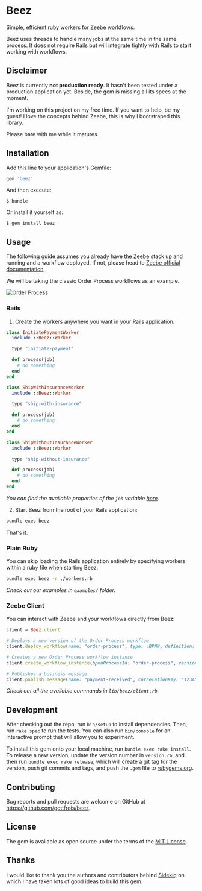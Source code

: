 # Beez

Simple, efficient ruby workers for [Zeebe](https://zeebe.io/) workflows.

Beez uses threads to handle many jobs at the same time in the same process. It
does not require Rails but will integrate tightly with Rails to start working
with workflows.

## Disclaimer

Beez is currently **not production ready**. It hasn't been tested under a
production application yet. Beside, the gem is missing all its specs at the
moment.

I'm working on this project on my free time. If you want to help, be my guest! I
love the concepts behind Zeebe, this is why I bootstraped this library.

Please bare with me while it matures.

## Installation

Add this line to your application's Gemfile:

```ruby
gem 'beez'
```

And then execute:

    $ bundle

Or install it yourself as:

    $ gem install beez

## Usage

The following guide assumes you already have the Zeebe stack up and running and
a workflow deployed. If not, please head to [Zeebe official documentation](https://docs.zeebe.io/).

We will be taking the classic Order Process workflows as an example.

![Order Process](https://docs.zeebe.io/getting-started/img/tutorial-3.0-complete-workflow.png)

### Rails

1. Create the workers anywhere you want in your Rails application:

```ruby
class InitiatePaymentWorker
  include ::Beez::Worker

  type "initiate-payment"

  def process(job)
    # do something
  end
end

class ShipWithInsuranceWorker
  include ::Beez::Worker

  type "ship-with-insurance"

  def process(job)
    # do something
  end
end

class ShipWithoutInsuranceWorker
  include ::Beez::Worker

  type "ship-without-insurance"

  def process(job)
    # do something
  end
end
```

*You can find the available properties of the `job` variable [here](https://github.com/zeebe-io/zeebe-client-ruby/blob/master/lib/zeebe/client/proto/gateway_pb.rb#L20-L32).*

2. Start Beez from the root of your Rails application:

```sh
bundle exec beez
```

That's it.

### Plain Ruby

You can skip loading the Rails application entirely by specifying workers within
a ruby file when starting Beez:

```sh
bundle exec beez -r ./workers.rb
```

*Check out our examples in `examples/` folder.*

### Zeebe Client

You can interact with Zeebe and your workflows directly from Beez:

```ruby
client = Beez.client

# Deploys a new version of the Order Process workflow
client.deploy_workflow(name: "order-process", type: :BPMN, definition: File.read('./bnmn/order-process.bpmn'))

# Creates a new Order Process workflow instance
client.create_workflow_instance(bpmnProcessId: "order-process", version: 1, variables: { orderId: "1234", orderValue: 94 }.to_json)

# Publishes a business message
client.publish_message(name: "payment-received", correlationKey: "1234")
```

*Check out all the available commands in `lib/beez/client.rb`.*

## Development

After checking out the repo, run `bin/setup` to install dependencies. Then, run `rake spec` to run the tests. You can also run `bin/console` for an interactive prompt that will allow you to experiment.

To install this gem onto your local machine, run `bundle exec rake install`. To release a new version, update the version number in `version.rb`, and then run `bundle exec rake release`, which will create a git tag for the version, push git commits and tags, and push the `.gem` file to [rubygems.org](https://rubygems.org).

## Contributing

Bug reports and pull requests are welcome on GitHub at https://github.com/gottfrois/beez.

## License

The gem is available as open source under the terms of the [MIT License](https://opensource.org/licenses/MIT).

## Thanks

I would like to thank you the authors and contributors behind
[Sidekiq](https://github.com/mperham/sidekiq) on which I have taken lots of good
ideas to build this gem.
